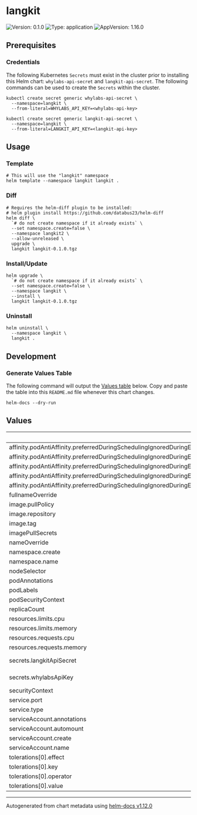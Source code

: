 # langkit

![Version: 0.1.0](https://img.shields.io/badge/Version-0.1.0-informational?style=flat-square) ![Type: application](https://img.shields.io/badge/Type-application-informational?style=flat-square) ![AppVersion: 1.16.0](https://img.shields.io/badge/AppVersion-1.16.0-informational?style=flat-square)

## Prerequisites

### Credentials

The following Kubernetes `Secrets` must exist in the cluster prior to installing this Helm chart: `whylabs-api-secret` and `langkit-api-secret`. The following commands can be used to create the `Secrets` within the cluster.

```shell
kubectl create secret generic whylabs-api-secret \
  --namespace=langkit \
  --from-literal=WHYLABS_API_KEY=<whylabs-api-key>

kubectl create secret generic langkit-api-secret \
  --namespace=langkit \
  --from-literal=LANGKIT_API_KEY=<langkit-api-key>
```

## Usage

### Template
```shell
# This will use the "langkit" namespace
helm template --namespace langkit langkit .
```

### Diff
```shell
# Requires the helm-diff plugin to be installed:
# helm plugin install https://github.com/databus23/helm-diff
helm diff \
  `# do not create namespace if it already exists` \
  --set namespace.create=false \
  --namespace langkit2 \
  --allow-unreleased \
  upgrade \
  langkit langkit-0.1.0.tgz
```

### Install/Update
```shell
helm upgrade \
  `# do not create namespace if it already exists` \
  --set namespace.create=false \
  --namespace langkit \
  --install \
  langkit langkit-0.1.0.tgz
```

### Uninstall
```shell
helm uninstall \
  --namespace langkit \
  langkit .
```

## Development

### Generate Values Table

The following command will output the [Values table](#values) below. Copy and paste the table into this `README.md` file whenever this chart changes.

```shell
helm-docs --dry-run
```

## Values

| Key | Type | Default | Description |
|-----|------|---------|-------------|
| affinity.podAntiAffinity.preferredDuringSchedulingIgnoredDuringExecution[0].podAffinityTerm.labelSelector.matchExpressions[0].key | string | `"app.kubernetes.io/name"` |  |
| affinity.podAntiAffinity.preferredDuringSchedulingIgnoredDuringExecution[0].podAffinityTerm.labelSelector.matchExpressions[0].operator | string | `"In"` |  |
| affinity.podAntiAffinity.preferredDuringSchedulingIgnoredDuringExecution[0].podAffinityTerm.labelSelector.matchExpressions[0].values[0] | string | `"langkit"` |  |
| affinity.podAntiAffinity.preferredDuringSchedulingIgnoredDuringExecution[0].podAffinityTerm.topologyKey | string | `"kubernetes.io/hostname"` |  |
| affinity.podAntiAffinity.preferredDuringSchedulingIgnoredDuringExecution[0].weight | int | `100` |  |
| fullnameOverride | string | `""` |  |
| image.pullPolicy | string | `"IfNotPresent"` |  |
| image.repository | string | `"whylabs/whylogs"` |  |
| image.tag | string | `"py-llm-latest"` |  |
| imagePullSecrets | list | `[]` |  |
| nameOverride | string | `""` |  |
| namespace.create | bool | `true` |  |
| namespace.name | string | `nil` |  |
| nodeSelector | object | `{}` |  |
| podAnnotations | object | `{}` |  |
| podLabels | object | `{}` |  |
| podSecurityContext | object | `{}` |  |
| replicaCount | int | `3` |  |
| resources.limits.cpu | string | `"8"` |  |
| resources.limits.memory | string | `"16Gi"` |  |
| resources.requests.cpu | string | `"4"` |  |
| resources.requests.memory | string | `"8Gi"` |  |
| secrets.langkitApiSecret | string | `"langkit-api-secret"` | from-literal=LANGKIT_API_KEY=<langkit-api-key> |
| secrets.whylabsApiKey | string | `"whylabs-api-key"` | from-literal=WHYLABS_API_KEY=<whylabs-api-key> |
| securityContext | object | `{}` |  |
| service.port | int | `8000` |  |
| service.type | string | `"ClusterIP"` |  |
| serviceAccount.annotations | object | `{}` |  |
| serviceAccount.automount | bool | `true` |  |
| serviceAccount.create | bool | `false` |  |
| serviceAccount.name | string | `""` |  |
| tolerations[0].effect | string | `"NoSchedule"` |  |
| tolerations[0].key | string | `"kubernetes.azure.com/scalesetpriority"` |  |
| tolerations[0].operator | string | `"Equal"` |  |
| tolerations[0].value | string | `"spot"` |  |

----------------------------------------------
Autogenerated from chart metadata using [helm-docs v1.12.0](https://github.com/norwoodj/helm-docs/releases/v1.12.0)

